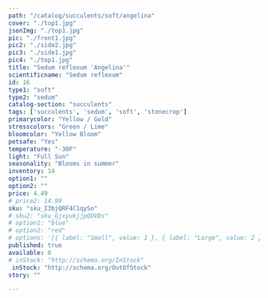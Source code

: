 ```yaml
---
path: "/catalog/succulents/soft/angelina"
cover: "./top1.jpg"
jsonImg: "./top1.jpg"
pic: "./front1.jpg"
pic2: "./side2.jpg"
pic3: "./side1.jpg"
pic4: "./top1.jpg"
title: "Sedum reflexum 'Angelina'"
scientificname: "Sedum reflexum"
id: 16
type1: "soft"
type2: "sedum"
catalog-section: "succulents"
tags: ['succulents', 'sedum', 'soft', 'stonecrop']
primarycolor: "Yellow / Gold"
stresscolors: "Green / Lime"
bloomcolor: "Yellow Bloom"
petsafe: "Yes"
temperature: "-30F"
light: "Full Sun"
seasonality: "Blooms in summer"
inventory: 14
option1: ""
option2: ""
price: 4.49
# price2: 14.99
sku: "sku_I3bjQRF4C1qySo"
# sku2: "sku_GjxyukjjpQOVDs"
# option1: "blue"
# option2: "red"
# options: '[{ label: "Small", value: 1 }, { label: "Large", value: 2 }]'
published: true
available: 0
# inStock: "http://schema.org/InStock"
 inStock: "http://schema.org/OutOfStock"
story: ""

---
```


